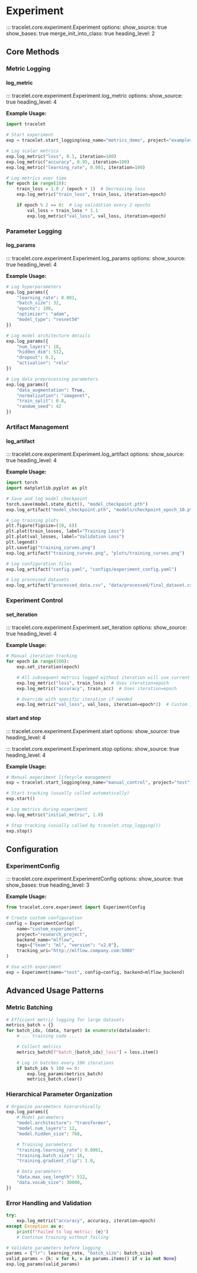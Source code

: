# Experiment

::: tracelet.core.experiment.Experiment
options:
show_source: true
show_bases: true
merge_init_into_class: true
heading_level: 2

## Core Methods

### Metric Logging

#### log_metric

::: tracelet.core.experiment.Experiment.log_metric
options:
show_source: true
heading_level: 4

**Example Usage:**

```python
import tracelet

# Start experiment
exp = tracelet.start_logging(exp_name="metrics_demo", project="examples", backend="mlflow")

# Log scalar metrics
exp.log_metric("loss", 0.1, iteration=100)
exp.log_metric("accuracy", 0.95, iteration=100)
exp.log_metric("learning_rate", 0.001, iteration=100)

# Log metrics over time
for epoch in range(10):
    train_loss = 1.0 / (epoch + 1)  # Decreasing loss
    exp.log_metric("train_loss", train_loss, iteration=epoch)

    if epoch % 2 == 0:  # Log validation every 2 epochs
        val_loss = train_loss * 1.1
        exp.log_metric("val_loss", val_loss, iteration=epoch)
```

### Parameter Logging

#### log_params

::: tracelet.core.experiment.Experiment.log_params
options:
show_source: true
heading_level: 4

**Example Usage:**

```python
# Log hyperparameters
exp.log_params({
    "learning_rate": 0.001,
    "batch_size": 32,
    "epochs": 100,
    "optimizer": "adam",
    "model_type": "resnet50"
})

# Log model architecture details
exp.log_params({
    "num_layers": 18,
    "hidden_dim": 512,
    "dropout": 0.2,
    "activation": "relu"
})

# Log data preprocessing parameters
exp.log_params({
    "data_augmentation": True,
    "normalization": "imagenet",
    "train_split": 0.8,
    "random_seed": 42
})
```

### Artifact Management

#### log_artifact

::: tracelet.core.experiment.Experiment.log_artifact
options:
show_source: true
heading_level: 4

**Example Usage:**

```python
import torch
import matplotlib.pyplot as plt

# Save and log model checkpoint
torch.save(model.state_dict(), "model_checkpoint.pth")
exp.log_artifact("model_checkpoint.pth", "models/checkpoint_epoch_10.pth")

# Log training plots
plt.figure(figsize=(10, 6))
plt.plot(train_losses, label="Training Loss")
plt.plot(val_losses, label="Validation Loss")
plt.legend()
plt.savefig("training_curves.png")
exp.log_artifact("training_curves.png", "plots/training_curves.png")

# Log configuration files
exp.log_artifact("config.yaml", "configs/experiment_config.yaml")

# Log processed datasets
exp.log_artifact("processed_data.csv", "data/processed/final_dataset.csv")
```

### Experiment Control

#### set_iteration

::: tracelet.core.experiment.Experiment.set_iteration
options:
show_source: true
heading_level: 4

**Example Usage:**

```python
# Manual iteration tracking
for epoch in range(100):
    exp.set_iteration(epoch)

    # All subsequent metrics logged without iteration will use current iteration
    exp.log_metric("loss", train_loss)  # Uses iteration=epoch
    exp.log_metric("accuracy", train_acc)  # Uses iteration=epoch

    # Override with specific iteration if needed
    exp.log_metric("val_loss", val_loss, iteration=epoch*2)  # Custom iteration
```

#### start and stop

::: tracelet.core.experiment.Experiment.start
options:
show_source: true
heading_level: 4

::: tracelet.core.experiment.Experiment.stop
options:
show_source: true
heading_level: 4

**Example Usage:**

```python
# Manual experiment lifecycle management
exp = tracelet.start_logging(exp_name="manual_control", project="test", backend="mlflow")

# Start tracking (usually called automatically)
exp.start()

# Log metrics during experiment
exp.log_metric("initial_metric", 1.0)

# Stop tracking (usually called by tracelet.stop_logging())
exp.stop()
```

## Configuration

### ExperimentConfig

::: tracelet.core.experiment.ExperimentConfig
options:
show_source: true
show_bases: true
heading_level: 3

**Example Usage:**

```python
from tracelet.core.experiment import ExperimentConfig

# Create custom configuration
config = ExperimentConfig(
    name="custom_experiment",
    project="research_project",
    backend_name="mlflow",
    tags={"team": "ml", "version": "v2.0"},
    tracking_uri="http://mlflow.company.com:5000"
)

# Use with experiment
exp = Experiment(name="test", config=config, backend=mlflow_backend)
```

## Advanced Usage Patterns

### Metric Batching

```python
# Efficient metric logging for large datasets
metrics_batch = {}
for batch_idx, (data, target) in enumerate(dataloader):
    # ... training code ...

    # Collect metrics
    metrics_batch[f"batch_{batch_idx}_loss"] = loss.item()

    # Log in batches every 100 iterations
    if batch_idx % 100 == 0:
        exp.log_params(metrics_batch)
        metrics_batch.clear()
```

### Hierarchical Parameter Organization

```python
# Organize parameters hierarchically
exp.log_params({
    # Model parameters
    "model.architecture": "transformer",
    "model.num_layers": 12,
    "model.hidden_size": 768,

    # Training parameters
    "training.learning_rate": 0.0001,
    "training.batch_size": 16,
    "training.gradient_clip": 1.0,

    # Data parameters
    "data.max_seq_length": 512,
    "data.vocab_size": 30000,
})
```

### Error Handling and Validation

```python
try:
    exp.log_metric("accuracy", accuracy, iteration=epoch)
except Exception as e:
    print(f"Failed to log metric: {e}")
    # Continue training without failing

# Validate parameters before logging
params = {"lr": learning_rate, "batch_size": batch_size}
valid_params = {k: v for k, v in params.items() if v is not None}
exp.log_params(valid_params)
```
